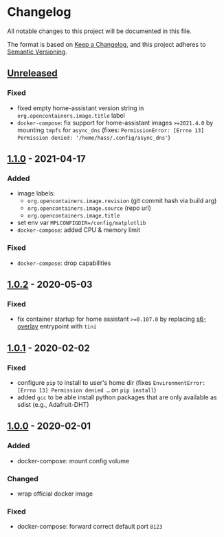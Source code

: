 # Changelog
All notable changes to this project will be documented in this file.

The format is based on [Keep a Changelog](https://keepachangelog.com/en/1.0.0/),
and this project adheres to [Semantic Versioning](https://semver.org/spec/v2.0.0.html).

## [Unreleased]

### Fixed
- fixed empty home-assistant version string in `org.opencontainers.image.title` label
- `docker-compose`: fix support for home-assistant images `>=2021.4.0` by mounting `tmpfs` for `async_dns`
  (fixes: `PermissionError: [Errno 13] Permission denied: '/home/hass/.config/async_dns'`)

## [1.1.0] - 2021-04-17
### Added
- image labels:
  - `org.opencontainers.image.revision` (git commit hash via build arg)
  - `org.opencontainers.image.source` (repo url)
  - `org.opencontainers.image.title`
- set env var `MPLCONFIGDIR=/config/matplotlib`
- `docker-compose`: added CPU & memory limit

### Fixed
- `docker-compose`: drop capabilities

## [1.0.2] - 2020-05-03
### Fixed
- fix container startup for home assistant `>=0.107.0`
  by replacing [s6-overlay](https://github.com/home-assistant/docker-base/pull/62) entrypoint with `tini`

## [1.0.1] - 2020-02-02
### Fixed
- configure `pip` to install to user's home dir
  (fixes `EnvironmentError: [Errno 13] Permission denied …` on `pip install`)
- added `gcc` to be able install python packages
  that are only available as sdist
  (e.g., Adafruit-DHT)

## [1.0.0] - 2020-02-01
### Added
- docker-compose: mount config volume

### Changed
- wrap official docker image

### Fixed
- docker-compose: forward correct default port `8123`

[Unreleased]: https://github.com/fphammerle/docker-home-assistant/compare/v1.1.0...master
[1.1.0]: https://github.com/fphammerle/docker-home-assistant/compare/v1.0.2...v1.1.0
[1.0.2]: https://github.com/fphammerle/docker-home-assistant/compare/v1.0.1...v1.0.2
[1.0.1]: https://github.com/fphammerle/docker-home-assistant/compare/v1.0.0...v1.0.1
[1.0.0]: https://github.com/fphammerle/docker-home-assistant/tree/v1.0.0

